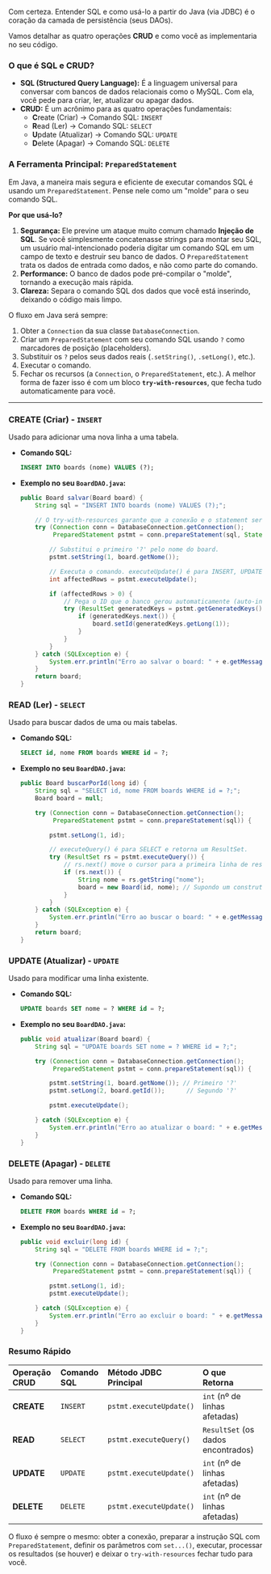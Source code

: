 Com certeza. Entender SQL e como usá-lo a partir do Java (via JDBC) é o coração da camada de persistência (seus DAOs).

Vamos detalhar as quatro operações **CRUD** e como você as implementaria no seu código.

### O que é SQL e CRUD?

* **SQL (Structured Query Language):** É a linguagem universal para conversar com bancos de dados relacionais como o MySQL. Com ela, você pede para criar, ler, atualizar ou apagar dados.
* **CRUD:** É um acrônimo para as quatro operações fundamentais:
    * **C**reate (Criar) -\> Comando SQL: `INSERT`
    * **R**ead (Ler) -\> Comando SQL: `SELECT`
    * **U**pdate (Atualizar) -\> Comando SQL: `UPDATE`
    * **D**elete (Apagar) -\> Comando SQL: `DELETE`

### A Ferramenta Principal: `PreparedStatement`

Em Java, a maneira mais segura e eficiente de executar comandos SQL é usando um `PreparedStatement`. Pense nele como um "molde" para o seu comando SQL.

**Por que usá-lo?**

1.  **Segurança:** Ele previne um ataque muito comum chamado **Injeção de SQL**. Se você simplesmente concatenasse strings para montar seu SQL, um usuário mal-intencionado poderia digitar um comando SQL em um campo de texto e destruir seu banco de dados. O `PreparedStatement` trata os dados de entrada como dados, e não como parte do comando.
2.  **Performance:** O banco de dados pode pré-compilar o "molde", tornando a execução mais rápida.
3.  **Clareza:** Separa o comando SQL dos dados que você está inserindo, deixando o código mais limpo.

O fluxo em Java será sempre:

1.  Obter a `Connection` da sua classe `DatabaseConnection`.
2.  Criar um `PreparedStatement` com seu comando SQL usando `?` como marcadores de posição (placeholders).
3.  Substituir os `?` pelos seus dados reais (`.setString()`, `.setLong()`, etc.).
4.  Executar o comando.
5.  Fechar os recursos (a `Connection`, o `PreparedStatement`, etc.). A melhor forma de fazer isso é com um bloco **`try-with-resources`**, que fecha tudo automaticamente para você.

-----

### CREATE (Criar) - `INSERT`

Usado para adicionar uma nova linha a uma tabela.

* **Comando SQL:**
  ```sql
  INSERT INTO boards (nome) VALUES (?);
  ```
* **Exemplo no seu `BoardDAO.java`:**
  ```java
  public Board salvar(Board board) {
      String sql = "INSERT INTO boards (nome) VALUES (?);";

      // O try-with-resources garante que a conexão e o statement serão fechados.
      try (Connection conn = DatabaseConnection.getConnection();
           PreparedStatement pstmt = conn.prepareStatement(sql, Statement.RETURN_GENERATED_KEYS)) {

          // Substitui o primeiro '?' pelo nome do board.
          pstmt.setString(1, board.getNome());

          // Executa o comando. executeUpdate() é para INSERT, UPDATE, DELETE.
          int affectedRows = pstmt.executeUpdate();

          if (affectedRows > 0) {
              // Pega o ID que o banco gerou automaticamente (auto-incremento).
              try (ResultSet generatedKeys = pstmt.getGeneratedKeys()) {
                  if (generatedKeys.next()) {
                      board.setId(generatedKeys.getLong(1));
                  }
              }
          }
      } catch (SQLException e) {
          System.err.println("Erro ao salvar o board: " + e.getMessage());
      }
      return board;
  }
  ```

### READ (Ler) - `SELECT`

Usado para buscar dados de uma ou mais tabelas.

* **Comando SQL:**
  ```sql
  SELECT id, nome FROM boards WHERE id = ?;
  ```
* **Exemplo no seu `BoardDAO.java`:**
  ```java
  public Board buscarPorId(long id) {
      String sql = "SELECT id, nome FROM boards WHERE id = ?;";
      Board board = null;

      try (Connection conn = DatabaseConnection.getConnection();
           PreparedStatement pstmt = conn.prepareStatement(sql)) {

          pstmt.setLong(1, id);

          // executeQuery() é para SELECT e retorna um ResultSet.
          try (ResultSet rs = pstmt.executeQuery()) {
              // rs.next() move o cursor para a primeira linha de resultado.
              if (rs.next()) {
                  String nome = rs.getString("nome");
                  board = new Board(id, nome); // Supondo um construtor
              }
          }
      } catch (SQLException e) {
          System.err.println("Erro ao buscar o board: " + e.getMessage());
      }
      return board;
  }
  ```

### UPDATE (Atualizar) - `UPDATE`

Usado para modificar uma linha existente.

* **Comando SQL:**
  ```sql
  UPDATE boards SET nome = ? WHERE id = ?;
  ```
* **Exemplo no seu `BoardDAO.java`:**
  ```java
  public void atualizar(Board board) {
      String sql = "UPDATE boards SET nome = ? WHERE id = ?;";

      try (Connection conn = DatabaseConnection.getConnection();
           PreparedStatement pstmt = conn.prepareStatement(sql)) {

          pstmt.setString(1, board.getNome()); // Primeiro '?'
          pstmt.setLong(2, board.getId());      // Segundo '?'

          pstmt.executeUpdate();

      } catch (SQLException e) {
          System.err.println("Erro ao atualizar o board: " + e.getMessage());
      }
  }
  ```

### DELETE (Apagar) - `DELETE`

Usado para remover uma linha.

* **Comando SQL:**
  ```sql
  DELETE FROM boards WHERE id = ?;
  ```
* **Exemplo no seu `BoardDAO.java`:**
  ```java
  public void excluir(long id) {
      String sql = "DELETE FROM boards WHERE id = ?;";

      try (Connection conn = DatabaseConnection.getConnection();
           PreparedStatement pstmt = conn.prepareStatement(sql)) {

          pstmt.setLong(1, id);
          pstmt.executeUpdate();

      } catch (SQLException e) {
          System.err.println("Erro ao excluir o board: " + e.getMessage());
      }
  }
  ```

### Resumo Rápido

| Operação CRUD | Comando SQL | Método JDBC Principal | O que Retorna |
| :--- | :--- | :--- | :--- |
| **CREATE** | `INSERT` | `pstmt.executeUpdate()` | `int` (nº de linhas afetadas) |
| **READ** | `SELECT` | `pstmt.executeQuery()` | `ResultSet` (os dados encontrados) |
| **UPDATE** | `UPDATE` | `pstmt.executeUpdate()` | `int` (nº de linhas afetadas) |
| **DELETE** | `DELETE` | `pstmt.executeUpdate()` | `int` (nº de linhas afetadas) |

O fluxo é sempre o mesmo: obter a conexão, preparar a instrução SQL com `PreparedStatement`, definir os parâmetros com `set...()`, executar, processar os resultados (se houver) e deixar o `try-with-resources` fechar tudo para você.